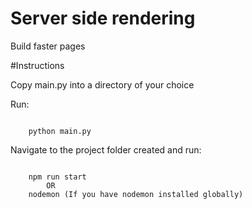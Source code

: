 <h1>Server side rendering</h1>
<p>Build faster pages</p>

#Instructions

<p>Copy main.py into a directory of your choice</p>
<p>Run:</p>
<code>
    python main.py
</code>

<p>Navigate to the project folder created and run:</p>
<code>
    npm run start
        OR
    nodemon (If you have nodemon installed globally)
</code>
